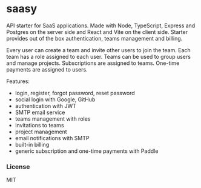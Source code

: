 # saasy

API starter for SaaS applications. Made with Node, TypeScript, Express and Postgres on the server side and React and Vite on the client side. 
Starter provides out of the box authentication, teams management and billing.

Every user can create a team and invite other users to join the team. Each team has a role assigned to each user.
Teams can be used to group users and manage projects. Subscriptions are assigned to teams. One-time payments are assigned to users.

Features:
* login, register, forgot password, reset password
* social login with Google, GitHub
* authentication with JWT
* SMTP email service
* teams management with roles
* invitations to teams
* project management
* email notifications with SMTP
* built-in billing
* generic subscription and one-time payments with Paddle

### License
MIT